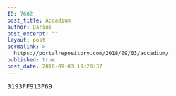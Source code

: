 ```yaml
---
ID: 7602
post_title: Accadium
author: Darius
post_excerpt: ""
layout: post
permalink: >
  https://portalrepository.com/2018/09/03/accadium/
published: true
post_date: 2018-09-03 19:28:37
---
```

<pre>3193FF913F69</pre>